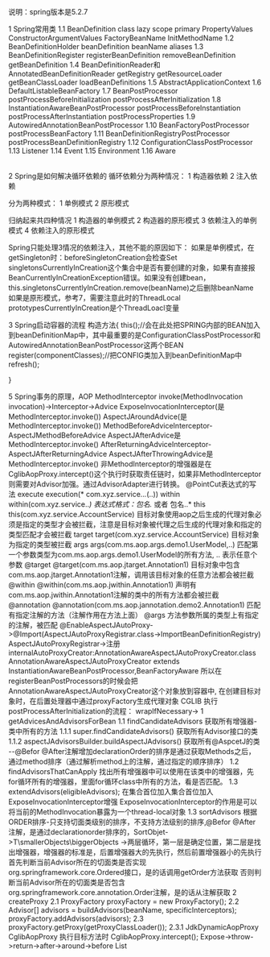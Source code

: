 说明：spring版本是5.2.7

1 Spring常用类
    1.1 BeanDefinition       class lazy scope primary PropertyValues ConstructorArgumentValues FactoryBeanName InitMethodName
    1.2 BeanDefinitionHolder    beanDefinition beanName aliases
    1.3 BeanDefinitionRegister  registerBeanDefinition removeBeanDefinition getBeanDefinition
    1.4 BeanDefinitionReader和AnnotatedBeanDefinitionReader   getRegistry getResourceLoader getBeanClassLoader loadBeanDefinitions 
    1.5 AbstractApplicationContext
    1.6 DefaultListableBeanFactory
    1.7 BeanPostProcessor                     postProcessBeforeInitialization  postProcessAfterInitialization
    1.8 InstantiationAwareBeanPostProcessor   postProcessBeforeInstantiation   postProcessAfterInstantiation  postProcessProperties
    1.9 AutowiredAnnotationBeanPostProcessor
    1.10 BeanFactoryPostProcessor              postProcessBeanFactory
    1.11 BeanDefinitionRegistryPostProcessor   postProcessBeanDefinitionRegistry
    1.12 ConfigurationClassPostProcessor
    1.13 Listener
    1.14 Event
    1.15 Environment
    1.16 Aware


​    
2 Spring是如何解决循环依赖的
循环依赖分为两种情况：
1 构造器依赖
2 注入依赖

分为两种模式：
1 单例模式
2 原形模式

归纳起来共四种情况
1 构造器的单例模式
2 构造器的原形模式
3 依赖注入的单例模式
4 依赖注入的原形模式


Spring只能处理3情况的依赖注入，其他不能的原因如下：
如果是单例模式，在getSingleton时：beforeSingletonCreation会检查Set<String> singletonsCurrentlyInCreation这个集合中是否有要创建的对象，如果有直接报BeanCurrentlyInCreationException错误。如果没有创建bean，this.singletonsCurrentlyInCreation.remove(beanName)之后删除beanName
如果是原形模式，参考7，需要注意此时的ThreadLocal<Object> prototypesCurrentlyInCreation是个ThreadLoacl变量

3 Spring启动容器的流程
构造方法{
     this();//会在此处把SPRING内部的BEAN加入到beanDefinitionMap中，其中最重要的是ConfigurationClassPostProcessor和AutowiredAnnotationBeanPostProcessor这两个BEAN
     register(componentClasses);//把CONFIG类加入到beanDefinitionMap中
     refresh();
     
 }

5 Spring事务的原理，AOP
    MethodInterceptor invoke(MethodInvocation invocation)->Interceptor->Advice
    ExposeInvocationInterceptor(是MethodInterceptor.invoke())
    AspectJAroundAdvice(是MethodInterceptor.invoke())
    MethodBeforeAdviceInterceptor-AspectJMethodBeforeAdvice
    AspectJAfterAdvice是MethodInterceptor.invoke()
    AfterReturningAdviceInterceptor-AspectJAfterReturningAdvice
    AspectJAfterThrowingAdvice是MethodInterceptor.invoke()
    非MethodInterceptor的增强器是在CglibAopProxy.intercept()这个执行时获取责任链时，如果非MethodInterceptor则需要对Advisor加强。通过AdvisorAdapter进行转换。
    @PointCut表达式的写法
        execute      execution(* com.xyz.service..*.*(..))
        within       within(com.xyz.service..*) 表达式格式：包名.* 或者 包名..*
        this         this(com.xyz.service.AccountService)  目标对象使用aop之后生成的代理对象必须是指定的类型才会被拦截，注意是目标对象被代理之后生成的代理对象和指定的类型匹配才会被拦截
        target       target(com.xyz.service.AccountService) 目标对象为指定的类型被拦截
        args         args(com.ms.aop.args.demo1.UserModel,..) 匹配第一个参数类型为com.ms.aop.args.demo1.UserModel的所有方法, .. 表示任意个参数
        @target      @target(com.ms.aop.jtarget.Annotation1)  目标对象中包含com.ms.aop.jtarget.Annotation1注解，调用该目标对象的任意方法都会被拦截
        @within      @within(com.ms.aop.jwithin.Annotation1)  声明有com.ms.aop.jwithin.Annotation1注解的类中的所有方法都会被拦截
        @annotation  @annotation(com.ms.aop.jannotation.demo2.Annotation1) 匹配有指定注解的方法（注解作用在方法上面）
        @args        方法参数所属的类型上有指定的注解，被匹配
    @EnableAspectJAutoProxy->@Import(AspectJAutoProxyRegistrar.class->ImportBeanDefinitionRegistry)
        AspectJAutoProxyRegistrar->注册internalAutoProxyCreator:AnnotationAwareAspectJAutoProxyCreator.class
​	    AnnotationAwareAspectJAutoProxyCreator extends InstantiationAwareBeanPostProcessor,BeanFactoryAware
        所以在registerBeanPostProcessors的时候会把AnnotationAwareAspectJAutoProxyCreator这个对象放到容器中,
        在创建目标对象时，在后置处理器中通过proxyFactory生成代理对象  CGLIB
        执行postProcessAfterInitialization的流程：
            wrapIfNecessary->
                1 getAdvicesAndAdvisorsForBean
                    1.1 findCandidateAdvisors 获取所有增强器-类中所有的方法
                        1.1.1 super.findCandidateAdvisors() 获取所有Advisor接口的类
                        1.1.2 aspectJAdvisorsBuilder.buildAspectJAdvisors() 获取所有@AspcetJ的类 --@Befor @After注解增加declarationOrder的排序是通过获取Methods之后，通过method排序（通过解析method上的注解，通过指定的顺序排序）
                    1.2 findAdvisorsThatCanApply 找出所有增强器中可以使用在该类中的增强器，先for循环所有的增强器，里面for循环class中所有的方法，看是否匹配。
                    1.3 extendAdvisors(eligibleAdvisors); 在集合首位加入集合首位加入ExposeInvocationInterceptor增强  ExposeInvocationInterceptor的作用是可以将当前的MethodInvocation暴露为一个thread-local对象
                    1.3 sortAdvisors 根据ORDER排序-只支持切面类级别的排序，不支持方法级别的排序,@Befor @After注解，是通过declarationorder排序的，SortObjet->T\smallerObjects\biggerObjects ->两层循环，第一层是确定位置，第二层是找出增强器，增强器的标准是，后置增强器大的先执行，然后前置增强器小的先执行
                        首先判断当前Advisor所在的切面类是否实现org.springframework.core.Ordered接口，是的话调用getOrder方法获取
                        否则判断当前Advisor所在的切面类是否包含org.springframework.core.annotation.Order注解，是的话从注解获取
                2 createProxy
                    2.1 ProxyFactory proxyFactory = new ProxyFactory();
                    2.2 Advisor[] advisors = buildAdvisors(beanName, specificInterceptors); proxyFactory.addAdvisors(advisors);
                    2.3 proxyFactory.getProxy(getProxyClassLoader());
                        2.3.1 JdkDynamicAopProxy CglibAopProxy
        执行目标方法时   CglibAopProxy.intercept(); Expose->throw->return->after->around->before
        List<Object> chain = this.advised.getInterceptorsAndDynamicInterceptionAdvice(method, targetClass);
        new CglibMethodInvocation(proxy, target, method, args, targetClass, chain, methodProxy).proceed();-->ReflectiveMethodInvocation.proceed();
            ReflectiveMethodInvocation.proceed();
                if (index == size-1) {//index默认=-1
                    执行目标方法
                } 
                从增强器List中找出第++index个增强器
                if (instanceof InterceptorAndDynamicMethodMatcher) {//before,after,afterreturning,afterthrowing
                    .invoke();
                } else {//expose
                    .invoke();
                }
            ExposeInvocationInterceptor.invoke(mi){
               old = invocation.get();
               invocation.set(mi);
               try{
                 return mi.proceed();
               } finally {
                 invocation.set(old);
               }
            }
            MethodBeforeAdviceInterceptor.invoke(mi){
                AspectJMethodBeforeAdvice.before();->invokeAdviceMethod(getJoinPointMatch(), null, null);
                return mi.proceed();
            }
            AspectJAfterAdvice.invoke() {
                try {
                    return mi.proceed();
                } finally {
                    invokeAdviceMethod(getJoinPointMatch(), null, null);
                }
            }
            AfterReturningAdviceInterceptor.invoke(mi){
                Object retVal = mi.proceed();
                AspectJAfterReturningAdvice.afterReturning();->invokeAdviceMethod(getJoinPointMatch(), retValue, null);
                return retVal;
            }
            AspectJAfterThrowingAdvice.invoke(mi) {
                try {
                    return mi.proceed();
                } catch (Throwable ex) {
                    invokeAdviceMethod(getJoinPointMatch(), null, ex);
                }
            }
            invokeAdviceMethod会从当前线程中获取mi
            AspectJAroundAdvice.invoke(im) {
                invokeAdviceMethod() -> proceedingJoinPoint.proceed();
            }


@EnableTransactionManagement

​	->@Import(TransactionManagementConfigurationSelector.class) extends ImportSelector

​		->AutoProxyRegistrar ProxyTransactionManagementConfiguration
            AutoProxyRegistrar implements ImportBeanDefinitionRegistrar -> 注册了一个internalAutoProxyCreator=InfrastructureAdvisorAutoProxyCreator
            ProxyTransactionManagementConfiguration是一个@Configuration -> BeanFactoryTransactionAttributeSourceAdvisor\TransactionAttributeSource(此处的构造器会注入一个SpringTransactionAnnotationParser)\TransactionInterceptor三个bean
            InfrastructureAdvisorAutoProxyCreator extends InstantiationAwareBeanPostProcessor
            执行postProcessAfterInitialization的流程：
                        wrapIfNecessary->
                            1 getAdvicesAndAdvisorsForBean
                                1.1 findCandidateAdvisors 获取所有增强器-类中所有的方法
                                    1.1.1 super.findCandidateAdvisors() 获取所有Advisor接口的类  在此可以获取BeanFactoryTransactionAttributeSourceAdvisor增强器
                                1.2 findAdvisorsThatCanApply 同AOP一样，通过二层循环解决，通过TransactionAttributeSource找出所有的匹配的@Transactional注解-先从目标方法上获取、再从目标类上获取、再从接口方法中获取，再从接口类上获取
                            2 createProxy
                                2.1 ProxyFactory proxyFactory = new ProxyFactory();
                                2.2 Advisor[] advisors = buildAdvisors(beanName, specificInterceptors); proxyFactory.addAdvisors(advisors);
                                2.3 proxyFactory.getProxy(getProxyClassLoader());
                                    2.3.1 JdkDynamicAopProxy CglibAopProxy
            JdkDynamicAopProxy 
            	List<Object> chain = this.advised.getInterceptorsAndDynamicInterceptionAdvice(method, targetClass);
                MethodInvocation invocation = new ReflectiveMethodInvocation(proxy, target, method, args, targetClass, chain);
                invocation.proceed();
                和AOP的执行流程是一致的
            TransactionInterceptor.invoke(mi);
                invokeWithinTransaction() {
                    //此处获取的TransactionAttributeSource就是注册的TransactionAttributeSource的单例对象
                    TransactionAttributeSource tas = getTransactionAttributeSource();
                    //如果非事务方法，则txAttr为NULL，会从方法、类、接口类、接口方法上寻找TransactionAttribute
                    TransactionAttribute txAttr = (tas != null ? tas.getTransactionAttribute(method, targetClass) : null);
                    //如果注解上指定了transactionManager则使用该tm,如果拦截器有tm，如果没有则取TransactionManager类型的tm;
                    TransactionManager tm = determineTransactionManager(txAttr);
                    TransactionInfo txInfo = createTransactionIfNecessary(ptm, txAttr, joinpointIdentification);
                    try {
                        // This is an around advice: Invoke the next interceptor in the chain.
                        // This will normally result in a target object being invoked.
                        retVal = invocation.proceedWithInvocation();
                    }
                    catch (Throwable ex) {
                        // target invocation exception
                        completeTransactionAfterThrowing(txInfo, ex);
                        throw ex;
                    }
                    finally {
                        cleanupTransactionInfo(txInfo);
                    }
                    if (vavrPresent && VavrDelegate.isVavrTry(retVal)) {
                        // Set rollback-only in case of Vavr failure matching our rollback rules...
                        TransactionStatus status = txInfo.getTransactionStatus();
                        if (status != null && txAttr != null) {
                            retVal = VavrDelegate.evaluateTryFailure(retVal, txAttr, status);
                        }
                    }
                    commitTransactionAfterReturning(txInfo);
                    return retVal;
                }
                
                createTransactionIfNecessary() {
                    TransactionStatus status = tm.getTransaction(txAttr);
                    return prepareTransactionInfo(tm, txAttr, joinpointIdentification, status);
                }
                
                getTransaction() {
                    Object transaction = doGetTransaction();
                    if (isExistingTransaction(transaction)) {
                        // Existing transaction found -> check propagation behavior to find out how to behave.
                        return handleExistingTransaction(def, transaction, debugEnabled);
                    }
                    if (def.getTimeout() < TransactionDefinition.TIMEOUT_DEFAULT) {
                        throw new InvalidTimeoutException("Invalid transaction timeout", def.getTimeout());
                    }
                    if (def.getPropagationBehavior() == TransactionDefinition.PROPAGATION_MANDATORY) {
                        throw new IllegalTransactionStateException(
                                "No existing transaction found for transaction marked with propagation 'mandatory'");
                    }
                    else if (def.getPropagationBehavior() == TransactionDefinition.PROPAGATION_REQUIRED ||
                            def.getPropagationBehavior() == TransactionDefinition.PROPAGATION_REQUIRES_NEW ||
                            def.getPropagationBehavior() == TransactionDefinition.PROPAGATION_NESTED) {
                        SuspendedResourcesHolder suspendedResources = suspend(null);
                        if (debugEnabled) {
                            logger.debug("Creating new transaction with name [" + def.getName() + "]: " + def);
                        }
                        try {
                            return startTransaction(def, transaction, debugEnabled, suspendedResources);
                        }
                        catch (RuntimeException | Error ex) {
                            resume(null, suspendedResources);
                            throw ex;
                        }
                    }
                    else {
                        // Create "empty" transaction: no actual transaction, but potentially synchronization.
                        if (def.getIsolationLevel() != TransactionDefinition.ISOLATION_DEFAULT && logger.isWarnEnabled()) {
                            logger.warn("Custom isolation level specified but no actual transaction initiated; " +
                                    "isolation level will effectively be ignored: " + def);
                        }
                        boolean newSynchronization = (getTransactionSynchronization() == SYNCHRONIZATION_ALWAYS);
                        return prepareTransactionStatus(def, null, true, newSynchronization, debugEnabled, null);
                    }
                }
                
                doGetTransaction() {
                    DataSourceTransactionObject txObject = new DataSourceTransactionObject();
                    txObject.setSavepointAllowed(isNestedTransactionAllowed());
                    ConnectionHolder conHolder =
                            (ConnectionHolder) TransactionSynchronizationManager.getResource(obtainDataSource());
                    txObject.setConnectionHolder(conHolder, false);
                    return txObject;
                }
                
                handexlistingTransacti{
                    if(never) {
                        throw exception
                    }
                    if(not_support) {
                        Object suspendedResources = suspend(transaction);
                        return prepareTransactionStatus(definition, null, false, newSynchronization, debugEnabled, suspendedResources);
                    }
                    if(new){
                        SuspendedResourcesHolder suspendedResources = suspend(transaction);
                        return startTransaction(definition, transaction, debugEnabled, suspendedResources)
                    }
                    if(nested) {
                        DefaultTransactionStatus status = prepareTransactionStatus(definition, transaction, false, false, debugEnabled, null);
                        status.createAndHoldSavepoint();
                        return status;
                    }
                    //mandantory\never\support\not_support\require\require_new\nested
                    if(mandantory || support || require) {
                        return prepareTransactionStatus(definition, transaction, false, newSynchronization, debugEnabled, null);
                    }
                }
                
                startTransaction {
                    boolean newSynchronization = (getTransactionSynchronization() != SYNCHRONIZATION_NEVER);
                    DefaultTransactionStatus status = newTransactionStatus(
                            definition, transaction, true, newSynchronization, debugEnabled, suspendedResources);
                    doBegin(transaction, definition);
                    prepareSynchronization(status, definition);
                    return status;
                }
                
                doBegin{
                    if (!txObject.hasConnectionHolder() ||
                    					txObject.getConnectionHolder().isSynchronizedWithTransaction()) {
                        Connection newCon = obtainDataSource().getConnection();
                        txObject.setConnectionHolder(new ConnectionHolder(newCon), true);
                    }
                    txObject.getConnectionHolder().setSynchronizedWithTransaction(true);
                    con = txObject.getConnectionHolder().getConnection();
                    Integer previousIsolationLevel = DataSourceUtils.prepareConnectionForTransaction(con, definition);
                    if (con.getAutoCommit()) {
                        txObject.setMustRestoreAutoCommit(true);
                        if (logger.isDebugEnabled()) {
                            logger.debug("Switching JDBC Connection [" + con + "] to manual commit");
                        }
                        con.setAutoCommit(false);
                    }
                    txObject.getConnectionHolder().setTransactionActive(true);
                    if (txObject.isNewConnectionHolder()) {
                        TransactionSynchronizationManager.bindResource(obtainDataSource(), txObject.getConnectionHolder());
                    }
                }
                
                completeTransactionAfterThrowing{
                    if (txInfo.transactionAttribute != null && txInfo.transactionAttribute.rollbackOn(ex)) {
                        txInfo.getTransactionManager().rollback(txInfo.getTransactionStatus());
                    } else {
                        txInfo.getTransactionManager().commit(txInfo.getTransactionStatus());
                    }
                    
                }
                
                rollback{
                    if (status.hasSavepoint()) {
                        if (status.isDebug()) {
                            logger.debug("Rolling back transaction to savepoint");
                        }
                        status.rollbackToHeldSavepoint();
                    }
                    else if (status.isNewTransaction()) {
                        if (status.isDebug()) {
                            logger.debug("Initiating transaction rollback");
                        }
                        doRollback(status);
                    }else {
                        if (status.hasTransaction()) {
                            doSetRollbackOnly(status);
                        }
                    }
                    finally {
                        cleanupAfterCompletion(status);
                    }
                }
                
                private void cleanupAfterCompletion(DefaultTransactionStatus status) {
                		status.setCompleted();
                		if (status.isNewSynchronization()) {
                			TransactionSynchronizationManager.clear();
                		}
                		if (status.isNewTransaction()) {
                			doCleanupAfterCompletion(status.getTransaction());
                		}
                		if (status.getSuspendedResources() != null) {
                			if (status.isDebug()) {
                				logger.debug("Resuming suspended transaction after completion of inner transaction");
                			}
                			Object transaction = (status.hasTransaction() ? status.getTransaction() : null);
                			resume(transaction, (SuspendedResourcesHolder) status.getSuspendedResources());
                		}
                	}
                
                
                protected void cleanupTransactionInfo(@Nullable TransactionInfo txInfo) {
                		if (txInfo != null) {
                			txInfo.restoreThreadLocalStatus();
                		}
                	}
               
                commit {
                    if (status.hasSavepoint()) {
                        status.releaseHeldSavepoint();
                    }
                    else if (status.isNewTransaction()) {
                        doCommit(status);
                    }
                    finally {
                    			cleanupAfterCompletion(status);
                    		}
                }
             
            CglibAopProxy  
            
            
            TransactionManager
             TransactionStatus getTransaction(@Nullable TransactionDefinition definition)
             void commit(TransactionStatus status)
             void rollback(TransactionStatus status)
             
            AnnotationTransactionAttributeSource
            TransactionAnnotationParser   TransactionAttribute parseTransactionAnnotation(AnnotatedElement element)
            TransactionInterceptor   
            TransactionStatus       savepoint
            TransactionDefinition   7大传播属性 4种隔离级别
             
             
  @Async注解--同AOP

6 ApplicationContext和BeanFactory的区别
  ApplicationContext extends EnvironmentCapable, MessageSource, ApplicationEventPublisher, ResourceLoader



7 Spring的设计模式

​	1 单例模式

​	2 工厂模式

​	3 观察者模式-listener  事件触发者  事件  事件监听者  

​	4 责任链模式

​	5 代理模式

    6 适配器模式-aop(非MethodInterceptor转换成)

8 CGLIIB
    无法为final方法或者类创建代理，无法为static方法创建代理，无法为private方法创建代理
    可以使用System.setProperty(DebuggingClassWriter.DEBUG_LOCATION_PROPERTY, "target/cglib");设置CGLIB生成的字节码类生成位置
    使用步骤
    1 Enhancer enhancer = new Enhancer();创建一个增强器
    2 enhancer.setSuperclass(NormalClass.class); 设置它的父类为目标类
    3 enhancer.setCallback(new MethodInterceptor() {});设置一个方法拦截器，增强方法
    4 NormalClass normalClass = (NormalClass) enhancer.create(); 创建目标代理类
    5 normalClass.publicMethod(); 执行代理类的方法
    
9 Spring-boot启动流程（监听机制）
    SpringApplication.run(xxx.class, args);
        new SpringApplication(xxx.class).run(args);
            1 new流程：
                1.1 确定容器类型 NONE,REACTIVE,SERVLET
                1.2 设置初始化器 ApplicationContextInitializer.class getSpringFactoriesInstances
                1.3 设置监听器   ApplicationListener.class
            2 run流程
                2.1 new StopWatch
                2.2 stopWatch.start
                2.3 配置headless属性
                2.4 获取SpringApplicationRunListeners-EventPublishingRunListener（在该对象的构造方法中会添加1.3中的监听器）（此处的对象内部包含一个SimpleApplicationEventMulticaster）
                2.5 2.4的的监听器starting方法--调用initMulticaster.multicastEvent(new ApplicationStratingEvent());
                2.6 准备环境变量 prepareEnvironment-把参数赋给环境 调用2.4的对象发布ApplicationEnvironmentPreparedEvent事件-此处会调用监听器完成application-x.properties文件的读取工作
                2.7 打印banner printBanner()
                2.8 创建容器上下文  createApplicationContext()--根据不同的容器类型生成对应的applicationContext对象  AnnotationConfigApplicationContext AnnotationConfigServletWebServerApplicationContext(生成此对象时，在构造方法中会注册5个常用的beandefinition,跟SPRING容器启动流程中的this()构造方法一致)
                2.9 创建异常报告器  SpringBootExceptionReporter.class
                2.10 准备容器 prepareContext()  
                    给applicationContext设置属性，environment\resourceLoader等 
                    此处会调用1.2获取的初始化器进行初始化
                    调用2.4的对象发布ApplicationContextInitializedEvent事件
                    获取一个ConfigurableListableBeanFactory对象
                    加载SpringBoot的启动类---通过AnnotatedBeanDefinitionReader把启动类的定义信息加入BeanFactory
                    调用2.4的对象发布ApplicationPreparedEvent事件
                2.11 刷新容器 refreshContext()
                2.12 刷新后处理 afterRefresh()--空方法
                2.13 stopWatch.stop  计时器停止
                2.14 2.4的监听器started方法  容器发布ApplicationStartedEvent事件，此处的applicationEventMulticaster是否和2.4中的一致？与2.4不是同一个对象，但是都是同一个类 同时发布AvailabilityChangeEvent事件
                2.15 callRunners   获取容器中的ApplicationRunner对象和CommandLineRunner.class对象，调用他们的run方法--可以进行数据的初始化操作
                如果有异常，通过异常报告器处理异常
                2.16 2.4的监听器running方法 和2.14流程一样，发布ApplicationReadyEvent方法，发布AvailabilityChangeEvent事件
    
                        
                
        
Spring注解分类
    @Component
        @Controller
        @Service
        @Repository
        @Configuration
            @Bean
            @Import
            @ComponentScan
            
            @Profile
            @ImportResource
            @ComponentScans
            @Primary
            @Lazy
            @PropertySource
            
            
            @ConfigurationProperties--springboot注解
            
            
            
        @Value
        @Autowired
        @Resource
        @Inject
        @Qualifier
        
        
        
        
        
@SpringBootApplication
        @SpringBootConfiguration
            @Configuration
        @EnableAutoConfiguration
            @AutoConfigurationPackage
                @Import(AutoConfigurationPackages.Registrar.class)
            @Import(AutoConfigurationImportSelector.class)
        @ComponentScan
SpringApplication.run(PracticeApplication.class, args);
    ConfigurableApplicationContext applicationContext = new SpringApplication(primarySources).run(args);
    1 new SpringApplication
        1 设置SpringApplication的primarySources属性为启动类
        2 根据classPath中是否有reactive.dispatcher,servlet.dispatcher等类信息来判定容器类型是NONE,SERVLET,REACTIVE（其实是给SpringApplication对象的某个属性赋值）
        3 从Spring.Factory文件中读取key=ApplicationContextInitializer的类，并采用反射机制初始化后，放入List集合中（该List集合也是SpringApplication对象的某个属性赋值）
        4 从Spring.Factory文件中读取key=ApplicationListener的类，并采用反射机制初始化后，放入List集合中（该List集合也是SpringApplication对象的某个属性赋值）
    2 run
        1 new StopWatch().start()
        2 从Spring.Factory文件中读取key=SpringApplicationRunListener的类
            此对象中会实例化EventPublishingRunListener（在该对象的构造方法中会传入上述的SpringApplication对象，还会创建一个SimpleApplicationEventMulticaster对象，并且给Multicaster对象添加1.3中的ApplicationListener）
        3 上一步获取的监听器starting方法--调用initMulticaster.multicastEvent(new ApplicationStratingEvent());
        4 prepareEnvironment准备环境
            1 根据不同的容器类型，生成不同的Environment，此处的StandardServletEnvironment会加载系统变量、JVM变量、context-param、servlet-init-param、args
            2 发布一个initialMulticaster.multicastEvent(new ApplicationEnvironmentPreparedEvent())
                发布的事件会被ConfigFileApplicationListener监听到，该监听器会找spring.profile.active属性，并找/config和classpath下application.yml文件，并把它解析后加入到Environment变量中
        5 printBanner
        6 createApplicationContext();
            根据不同的容器类型生成对应的applicationContext对象
            AnnotationConfigServletWebServerApplicationContext(生成此对象时，在构造方法中会注册5个常用的beandefinition,参考AnnotationConfigApplicationContext的this()构造方法一致)
            ConfigurationClassPostProcessor
            AutowiredAnnotationBeanPostProcessor
            CommonAnnotationBeanPostProcessor
            EventListenerMethodProcessor
            DefaultEventListenerFactory
        7 准备容器 prepareContext()  
            给applicationContext设置属性，environment\resourceLoader等 
            此处会调用1.2获取的初始化器进行初始器，调用initialize方法
            调用2.4的对象发布ApplicationContextInitializedEvent事件
            加载SpringBoot的启动类---通过AnnotatedBeanDefinitionReader把启动类的定义信息加入BeanFactory
            调用2.4的对象发布ApplicationPreparedEvent事件
        8 refreshContext()
            1 prepareRefresh()
                在1中会记录一些状态值，比如closed active  还会初始化earlyApplicationListeners和earlyApplicationEvents两个SET,SET集合是ApplicationContext的属性
            2 obtainFreshBeanFactory()
                给工厂启个名字，然后返回一个BEAN工厂,如果是XML文件的工厂，此处会解析XML中的内容加入beanDefinitionMap
            3 prepareBeanFactory()
                给容器添加一些特性比如：classloader\environment\beanPostProcessor
            4 postProcessBeanFactory()
                留给子类实现的方法，可以在此处在beanFactory中添加特性（添加一些BeanPostProcessor）
            5 invokeBeanFactoryPostProcessors()
                1 for (容器初始化包含的List<BeanFactoryPostProcessor>) {
                    if (BeanDefinitionRegistryPostProcessor) {
                        registryProcessor.postProcessBeanDefinitionRegistry(registry)
                    } else {
                        List<BeanFactoryPostProcessor> regularPostProcessors.add()
                    }
                }
                2 String[] postProcessorNames =beanFactory.getBeanNamesForType(BeanDefinitionRegistryPostProcessor.class)
                3 for (postProcessorNames) {
                    if (PriorityOrdered) {
                        1 构建单例对象 beanFactory.getBean(ppName)
                        2 for (BeanDefinitionRegistryPostProcessor postProcessor : postProcessors) {
                            postProcessor.postProcessBeanDefinitionRegistry(registry);--ConfigurationClassPostProcessor在此执行
                        }
                    }
                }
                4 for (postProcessorNames) {
                if (Ordered) {
                        1 构建单例对象 beanFactory.getBean(ppName)
                        2 for (BeanDefinitionRegistryPostProcessor postProcessor : postProcessors) {
                            postProcessor.postProcessBeanDefinitionRegistry(registry);
                        }
                    }
                }
                5 for (postProcessorNames) {
                    if (Normal) {
                        1 构建单例对象 beanFactory.getBean(ppName)
                        2 for (BeanDefinitionRegistryPostProcessor postProcessor : postProcessors) {
                            postProcessor.postProcessBeanDefinitionRegistry(registry);
                        }
                    }              
                }
                6 执行所有BeanDefinitionRegistryPostProcessor的postProcessBeanFactory方法
                7 执行上面regularPostProcessors的postProcessBeanFactory方法
                8 按照同样的流程执行2-3-4-5的BeanFactoryPostProcessor类型
            6 registerBeanPostProcessors()
                String[] postProcessorNames = beanFactory.getBeanNamesForType(BeanPostProcessor.clas)
                for (String ppName : postProcessorNames) {
                    if (PriorityOrdered.class) {
                        BeanPostProcessor pp = beanFactory.getBean(ppName, BeanPostProcessor.class);
                        List<BeanPostProcessor> beanPostProcessors.add(pp);--beanPostProcessors是BeanFactory的属性
                    }
                    else if (beanFactory.isTypeMatch(ppName, Ordered.class)) {
                        BeanPostProcessor pp = beanFactory.getBean(ppName, BeanPostProcessor.class);
                        List<BeanPostProcessor> beanPostProcessors.add(pp);--beanPostProcessors是BeanFactory的属性
                    }
                    else {
                        BeanPostProcessor pp = beanFactory.getBean(ppName, BeanPostProcessor.class);
                        List<BeanPostProcessor> beanPostProcessors.add(pp);--beanPostProcessors是BeanFactory的属性
                    }
                }
            7 initMessageSource()
            8 initApplicationEventMulticaster()
                if(存在多播器) {
                    则使用该多播器
                } else {
                    new SimpleApplicationEventMulticaster()
                }
            9 onRefresh()
                spring.factory文件中EnableAutoConfiguration=DispatcherServletAutoConfiguration ServletWebServerFactoryAutoConfiguration
                DispatcherServletAutoConfiguration内部有两个加了@Configuration静态类，这两个类里面有@Bean分别生成了DispatcherServletRegistrationBean（ServletContextInitializer）和DispatcherServlet
                ServletWebServerFactoryAutoConfiguration中@Import（EmbeddedTomcat.class,EmbeddedJetty.class,EmbeddedUndertow.class）
                EmbeddedTomcat中@ConditionalOnClass({ Servlet.class, Tomcat.class, UpgradeProtocol.class })，会创建一个TomcatServletWebServerFactory
                tomcat启动过程
                ServletWebServerApplicationContext.onRefresh();
                createWebServer();
                    1 根据容器类型获取容器工厂-tomcat\jetty
                    ServletWebServerFactory factory = getWebServerFactory();
                    2 通过工厂方法获取相应的容器
                    this.webServer = factory.getWebServer(getSelfInitializer());
                    3 注册优雅关闭对象
                    getBeanFactory().registerSingleton("webServerGracefulShutdown",
                            new WebServerGracefulShutdownLifecycle(this.webServer));
                    4 注册开启关闭对象
                    getBeanFactory().registerSingleton("webServerStartStop",
                            new WebServerStartStopLifecycle(this, this.webServer));
                    5 初始化参数配置
                    initPropertySources();
                    
                    getWebServerFactory()流程
                        String[] beanNames = getBeanFactory().getBeanNamesForType(ServletWebServerFactory.class);
                        return getBeanFactory().getBean(beanNames[0], ServletWebServerFactory.class);
                    factory.getWebServer(getSelfInitializer())
                        其中getSelfInitializer()会返回一个匿名内部类，该类会实现ServletContextInitializer接口，
                        调用该匿名类的onStartup(ServletContext servletContext)时候，会调用
                        for (ServletContextInitializer beans : getServletContextInitializerBeans()) {
                                    beans.onStartup(servletContext);
                        }循环IOC容器中所有的ServletContextInitializer对象，调用onStartup方法
                    
                        getWebServer流程
                            1 Tomcat tomcat = new Tomcat();
                            2 设置baseDir
                            3 创建Context容器-engine\host\context\wrapper
                            4 context容器中Map<ServletContainerInitializer,Set<Class<?>>>集合中添加对象-tomcatStarter，此处的TomcatStarter starter = new TomcatStarter(initializers); TomcatStarter中有个属性ServletContextInitializer[]
                            5 调用tomcat.start
                                startInternal()->StandardContext容器的startInternal()方法中会循环getSelfInitializer()会返回一个匿名内部类，调用onstartup方法
                                此时会先调用TomcatStarter的onStartup方法，在该方法中调用DispatcherServletRegistrationBean的onStartup方法，该方法中会把DispatcherServlet加入到ServletContext容器中
            10 registerListeners()
                1 如果有加载好的ApplicationListener，则加入到ApplicationEventMulticaster
                2 获取所有的ApplicationListener类，加入到ApplicationEventMulticaster
                3 如果earlyApplicationEvents非空，则发布ApplicationEventMulticaster().multicastEvent()相应的事件
            11 finishBeanFactoryInitialization()
                1 for(beanDefinitionNames) {
                        if(!abstract && isSingleton && !lazy) {
                            if(isFactoryBean) {
                                getBean(&beanName)
                            } else {
                                getBean(beanName)
                            }
                        }
                    }
                    2 for(beanDefinitionNames) {
                          Object singletonInstance = getSingleton(beanName);
                          if(SmartInitializingSingleton) {
                            smartSingleton.afterSingletonsInstantiated();----EventListenerMethodProcessor.afterSingletonsInstantiated处理@EventListener注解，内部是把有注解的方法转换成ApplicationListener对象
                          }
                      }
                 getBean流程:
                  AbstractBeanFactory.doGetBean()
                   1 transformedBeanName->处理factorybean类型对象名字
                   2 getSingleton->获取单例对象,此处主要是从缓存中获取,singletonObjects,earlySingletonObjects,singletonFactorie，如果singletonFactorie中存在，则把对象从singletonFactorie删除，并加入到earlySingletonObjects对象中
                   3 如果单例对象存在则getObjectForBeanInstance->获取真正的BEAN，处理factorybean的对象
                   4 如果单例对象不存在   isPrototypeCurrentlyInCreation(ThreadLocal<Object> prototypesCurrentlyInCreation)->检查对象是否在创建，如果在创建则报BeanCurrentlyInCreationException
                   5 markBeanAsCreated->把对象标记为创建中 Set<String> alreadyCreated
                   6 如果是单例对象   
                     6.1 getSingleton(beanName, ObjectFactory)
                         6.1.1 beforeSingletonCreation(beanName);--检查该对象是否在创建中，singletonsCurrentlyInCreation放入到这个Set集合中
                         6.1.2 singletonObject = singletonFactory.getObject();//调用工厂方法生成对象
                            AbstractAutowireCapableBeanFactory.createBean()的调用流程:
                                6.1.2.1 Object bean = resolveBeforeInstantiation(beanName, mbdToUse);
                                    在实例化前，如果InstantiationAwareBeanPostProcessor存在，
                                    则调用postProcessBeforeInstantiation创建对象，  -- AOP增强器在这个位置添加
                                    再执行所有BeanPostProcessor的postProcessAfterInitialization方法，如果有值，直接返回，流程结束。
                                6.1.2.2 Object beanInstance = doCreateBean(beanName, mbdToUse, args);
                                    AbstractAutowireCapableBeanFactory.doCreateBean()的调用流程:
                                        6.1.2.2.1 BeanWrapper instanceWrapper = createBeanInstance(beanName, mbd, args);返回BeanWrapper，BEAN的封装对象
                                        6.1.2.2.2 addSingletonFactory(beanName, () -> getEarlyBeanReference(beanName, mbd, bean))把BEAN加入到singletonFactories中（SmartInstantiationAwareBeanPostProcessor）
                                        6.1.2.2.3 populateBean(beanName, mbd, instanceWrapper);
                                                    1 执行InstantiationAwareBeanPostProcessor.postProcessAfterInstantiation方法
                                                    2 InstantiationAwareBeanPostProcessor.postProcessProperties  @AutoWired @Resource @Inject
                                        6.1.2.2.4 exposedObject = initializeBean(beanName, exposedObject, mbd);
                                                    1 invokeAwareMethods->执行实现了BeanNameAware，BeanClassLoaderAware，BeanFactoryAware接口的属性
                                                    2 执行BeanPostProcessor处理器的postProcessBeforeInitialization方法   CommonAnnotationBeanPostProcessor.before方法可以处理@PostConstruct
                                                    3 invokeInitMethods->
                                                        3.1 执行实现了InitializingBean的方法
                                                        3.2 执行指定了init_method()的方法
                                                    4 执行BeanPostProcessor处理器的postProcessAfterInitialization  ---AOP在此生成代理对象
                                        6.1.2.2.6 registerDisposableBeanIfNecessary(beanName, bean, mbd);
                         6.1.3 afterSingletonCreation(beanName);--把这个beanName从singletonsCurrentlyInCreation集合中删除
                         6.1.4 addSingleton(beanName, singletonObject);--把单例对象放入SingletonObject的Map中，并把它从earlySingletonObject的MAP和SingletonFactory的MAP中删除.
                     6.2 通过6.1返回的对象，调用getObjectForBeanInstance，原理同上3
                   7 如果是原型模式
                     7.1 beforePrototypeCreation -> 在prototypesCurrentlyInCreation中加入当前的BEAN
                     7.2 createBean->创建对象 同6.1
                     7.3 afterPrototypeCreation-> 把prototypesCurrentlyInCreation中的BEAN删除
                     7.4 getObjectForBeanInstance->同3
                   8 如果是其他SCOPE
                     同7
            12 finishRefresh()
                1 initLifecycleProcessor().onRefresh()--调用实现了Lifecycle接口的Bean的start()方法
                2 publishEvent(ContextRefreshedEvent())
        9 刷新后处理 afterRefresh()--空方法
        10 stopWatch.stop  计时器停止
        11 发布ApplicationStartedEvent事件
        12 callRunners---获取容器中的ApplicationRunner对象和CommandLineRunner.class对象，调用他们的run方法--可以进行一些事件的初始化操作
        13 发布ApplicationReadyEvent方法
                
            
    
ConfigurationClassPostProcessor工作流程
ConfigurationClassPostProcessor.postProcessBeanDefinitionRegistry();
        
        	1 获取所有的BeanDefinition   registry.getBeanDefinitionNames()
        
        	2 循环所有的BeanDefinition   ConfigurationClassUtils.checkConfigurationClassCandidate 找出加了@Configuration注解的类（只会有默认启动的类和@SpringBootApplication的类，此时只能获取@SpringBootApplication的类）
        	checkConfigurationClassCandidate()会判断一个是否是一个配置类,并为BeanDefinition设置属性为lite或者full。
            在这儿为BeanDefinition设置lite和full属性值是为了后面在使用
            如果有@Configuration注解&&proxyBeanMethods=true则设置beanDefinition中的configurationClass的Attribute=full
            如果@Component、@ComponentScan、@Import、@ImportResource、@Bean则设置为lite
        
        	3 ConfigurationClassParser.parse(2中的配置类)
        		3.1 doProcessConfigurationClass()
        			3.1.1 如果有@Component&&如果有内部类&&内部类是@Configuartion类，则执行3的流程
        			3.1.2 是否有@PropertySSource注解 
        				如果有则把相应的属性加入到Environment中
        			3.1.3 是否有@ComponentScan注解
        				3.1.3.1 ComponentScanAnnotationParser.parse()解析@SpringBootApplication注解的类，获取相关的BeanDefinition信息
        					3.1.3.1.1 此处如果没有配置扫描的包路径，默认取@SpringBootApplication类所在的包路径
        					3.1.3.1.2 ClassPathBeanDefinitionScanner.doScan(),扫描指定的路径
        						 3.1.3.1.2.1 获取指定路径下的所有包含@Component的定义信息
        						 	3.1.3.1.2.1.1 扫描指定路径下的所有类
        						 	3.1.3.1.2.1.2 获取其中有@Component注解的类
        						 3.1.3.1.2.2 注册上一步获取的BeanDefinition
        				3.1.3.2 循环上一步获取的BeanDefinition信息，重复2、3、4、5的流程
        			3.1.4 处理@Import注解
        					3.1.4.1 如果是ImportSelector，则调用selectImports，得到相应的Bean,转换成SourceClassses,继续调用3.1.4进行@Import的解析
        					3.1.4.2 如果是ImportBeanDefinitionRegistrar，则把key=注册器 value=注解元信息加入到configclasss的map中。 Map<ImportBeanDefinitionRegistrar, AnnotationMetadata>
        					3.1.4.3 如果不是上述两种，则当成@Configuration类处理重复3的流程
        			3.1.5 处理@ImportResource注解
        					如果存在则加入到configClass的Map<String, Class<? extends BeanDefinitionReader>>中
        			3.1.6 处理@Bean方法
        					3.1.6.1 找出asm可以处理的@Bean方法
        					3.1.6.2 把它加入到configClass的Set<BeanMethod>中
        			3.1.7 处理接口中的默认方法
        					3.1.7.1 获取所有的接口
        					3.1.7.2 找出接口中所有@Bean注解的方法
        					3.1.7.3 如果@Bean的方法不是abstract方法，则加入到configclass的Set<BeanMethod>中
        			3.1.8 处理父类
        					如果有父类，并且父类不是java开头，并且不是已经知道的父类，则把该父类当成sourceClass，继续3的流程
        			3.1.9 流程处理完，返回null
        		3.2 把解析完的configClass加入Map中
        
        	4 parser.getConfigurationClasses()，获取所有3.2中的Map的key值。
        
        	5 ConfigurationClassBeanDefinitionReader.loadBeanDefinitions(configClassess) 加载所有的配置类
        		5.1 如果是@Import          configClass.isImported()
        			new BeanDefinition()对象，通过解析@Lazy、@Primary、@DependsOn、@Role、@Description注解给Beandefinition对象赋属性值。
        			然后把该BeanDefinition注册到容器中
        		5.2 如果有@Bean注解         configClass.getBeanMethods()---如果一个配置类上有多个@Bean方法，则生成多个BeanDefinition
        			new BeanDefinition()对象（该对象试试@Bean注解所在类的对象定义，不是@Bean返回对象的对象定义），设置
        			beanDef.setFactoryBeanName(configClass.getBeanName());
        			beanDef.setUniqueFactoryMethodName(methodName)这两个属性。
        			通过解析@Lazy、@Primary、@DependsOn、@Role、@Description注解给Beandefinition对象赋属性值。
        			再解析@Bean注解的属性给BeanDefinition属性赋值。
        			解析@Scope给对象赋值
        			然后把该BeanDefinition注册到容器中
        		5.3 如果有@ImportSource注解  configClass.getImportedResources()
        			xml文件解析
        		5.4 如果有BeanDefinitionRegistry configClass.getImportBeanDefinitionRegistrars()
        			执行所有的BeanDefinitionRegistry.registryBeanDefinition方法注册BeanDefinition
        
        	6 如果5解析之后又产生了新的类，则重复执行2、3、4、5的动作
        	
    postProcessorBeanFactory
        1 enhanceConfigurationClasses(beanFactory)---增强配置类(为full的类进行CGLIB加强)
          对加了@Configuration注解的配置类进行Cglib代理
                添加了两个MethodInterceptor。(BeanMethodInterceptor和BeanFactoryAwareMethodInterceptor)
                通过这两个类的名称，可以猜出，前者是对加了@Bean注解的方法进行增强，后者是为代理对象的beanFactory属性进行增强
                被代理的对象，如何对方法进行增强呢？就是通过MethodInterceptor拦截器实现的
                类似于SpringMVC中的拦截器，每次执行请求时，都会对经过拦截器。
                同样，加了MethodInterceptor，那么在每次代理对象的方法时，都会先经过MethodInterceptor中的方法
        2 增加ImportAwareBeanPostProcessor
这个类是完成Spring自动装配的关键，SpringBoot注解上@Import(AutoConfigurationImportSelector.class)的注解在这个地方被解析
AutoConfigurationImportSelector implements ImportSelector(selectImports)
    selectImports() {
        1 从META-INF/spring.factories中找出key=EnableAutoConfiguration的所有类
        2 获取所有的排除类信息，排除掉，返回所有的自动装配的类
    }